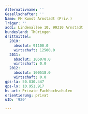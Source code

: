 ```yaml
---
Alternativname: ''
Gesellschafter: ''
Name: FH Kunst Arnstadt (Priv.)
Träger: ''
addi: Lindenallee 10, 99310 Arnstadt
bundesland: Thüringen
drittmittel:
  2010:
    absolut: 91100.0
    wirtschaft: 12500.0
  2011:
    absolut: 105078.0
    wirtschaft: 0.0
  2012:
    absolut: 100518.0
    wirtschaft: 0.0
gps-la: 50.830.447
gps-lo: 10.951.917
hs-art: Private Fachhochschulen
orientierung: privat
uID: '920'

---
```


